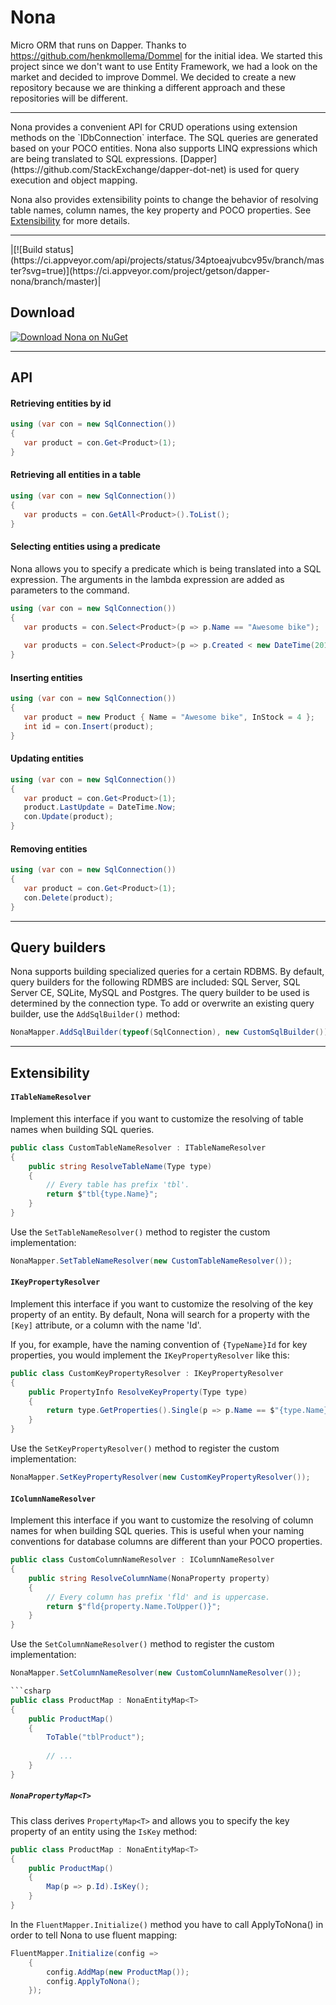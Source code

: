 # Nona
Micro ORM that runs on Dapper.
Thanks to https://github.com/henkmollema/Dommel for the initial idea. We started this project since we don't want to use Entity Framework, we had a look on the market and decided to improve Dommel.
We decided to create a new repository because we are thinking a different approach and these repositories will be different.
<hr>
Nona provides a convenient API for CRUD operations using extension methods on the `IDbConnection` interface. The SQL queries are generated based on your POCO entities. Nona also supports LINQ expressions which are being translated to SQL expressions. [Dapper](https://github.com/StackExchange/dapper-dot-net) is used for query execution and object mapping.

Nona also provides extensibility points to change the behavior of resolving table names, column names, the key property and POCO properties. See [Extensibility](https://github.com/getson/Nona#extensibility) for more details.

<hr>
|[![Build status](https://ci.appveyor.com/api/projects/status/34ptoeajvubcv95v/branch/master?svg=true)](https://ci.appveyor.com/project/getson/dapper-nona/branch/master)|

## Download
[![Download Nona on NuGet](https://imgur.com/Glo1gZx "Download Dapper.Nona on NuGet")](https://www.nuget.org/packages/Dapper.Nona/)

<hr>

## API

#### Retrieving entities by id
```csharp
using (var con = new SqlConnection())
{
   var product = con.Get<Product>(1);
}
```

#### Retrieving all entities in a table
```csharp
using (var con = new SqlConnection())
{
   var products = con.GetAll<Product>().ToList();
}
```

#### Selecting entities using a predicate
Nona allows you to specify a predicate which is being translated into a SQL expression. The arguments in the lambda expression are added as parameters to the command.
```csharp
using (var con = new SqlConnection())
{
   var products = con.Select<Product>(p => p.Name == "Awesome bike");
   
   var products = con.Select<Product>(p => p.Created < new DateTime(2014, 12, 31) && p.InStock > 5);
}
```

#### Inserting entities
```csharp
using (var con = new SqlConnection())
{
   var product = new Product { Name = "Awesome bike", InStock = 4 };
   int id = con.Insert(product);
}
```

#### Updating entities
```csharp
using (var con = new SqlConnection())
{
   var product = con.Get<Product>(1);
   product.LastUpdate = DateTime.Now;
   con.Update(product);
}
```

#### Removing entities
```csharp
using (var con = new SqlConnection())
{
   var product = con.Get<Product>(1);
   con.Delete(product);
}
```

<hr>

## Query builders

Nona supports building specialized queries for a certain RDBMS. By default, query builders for the following RDMBS are included: SQL Server, SQL Server CE, SQLite, MySQL and Postgres. The query builder to be used is determined by the connection type. To add or overwrite an existing query builder, use the `AddSqlBuilder()`  method:

```csharp
NonaMapper.AddSqlBuilder(typeof(SqlConnection), new CustomSqlBuilder());
```

<hr>

## Extensibility
#### `ITableNameResolver`
Implement this interface if you want to customize the resolving of table names when building SQL queries.
```csharp
public class CustomTableNameResolver : ITableNameResolver
{
    public string ResolveTableName(Type type)
    {
        // Every table has prefix 'tbl'.
        return $"tbl{type.Name}";
    }
}
```

Use the `SetTableNameResolver()` method to register the custom implementation:
```csharp
NonaMapper.SetTableNameResolver(new CustomTableNameResolver());
```

#### `IKeyPropertyResolver`
Implement this interface if you want to customize the resolving of the key property of an entity. By default, Nona will search for a property with the `[Key]` attribute, or a column with the name 'Id'.

If you, for example, have the naming convention of `{TypeName}Id` for key properties, you would implement the `IKeyPropertyResolver` like this:
```csharp
public class CustomKeyPropertyResolver : IKeyPropertyResolver
{
    public PropertyInfo ResolveKeyProperty(Type type)
    {
        return type.GetProperties().Single(p => p.Name == $"{type.Name}Id");
    }
}
```

Use the `SetKeyPropertyResolver()` method to register the custom implementation:
```csharp
NonaMapper.SetKeyPropertyResolver(new CustomKeyPropertyResolver());
```

#### `IColumnNameResolver`
Implement this interface if you want to customize the resolving of column names for when building SQL queries. This is useful when your naming conventions for database columns are different than your POCO properties.

```csharp
public class CustomColumnNameResolver : IColumnNameResolver
{
    public string ResolveColumnName(NonaProperty property)
    {
        // Every column has prefix 'fld' and is uppercase.
        return $"fld{property.Name.ToUpper()}";
    }
}
```

Use the `SetColumnNameResolver()` method to register the custom implementation:
```csharp
NonaMapper.SetColumnNameResolver(new CustomColumnNameResolver());

```csharp
public class ProductMap : NonaEntityMap<T>
{
    public ProductMap()
    {
        ToTable("tblProduct");
        
        // ...
    }
}
```

##### `NonaPropertyMap<T>`
This class derives `PropertyMap<T>` and allows you to specify the key property of an entity using the `IsKey` method:

```csharp
public class ProductMap : NonaEntityMap<T>
{
    public ProductMap()
    {
        Map(p => p.Id).IsKey();
    }
}
```
In the `FluentMapper.Initialize()` method you have to call ApplyToNona() in order to tell Nona to use fluent mapping:

```csharp
FluentMapper.Initialize(config =>
    {
        config.AddMap(new ProductMap());
        config.ApplyToNona();
    });
```
